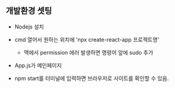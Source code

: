 ## 개발환경 셋팅

- Nodejs 설치

- cmd 열어서 원하는 위치에 'npx create-react-app 프로젝트명'
  - 맥에서 permission 에러 발생하면 명령어 앞에 sudo 추가

- App.js가 메인페이지

- npm start를 터미널에 입력하면 브라우저로 사이트를 확인할 수 있음.
